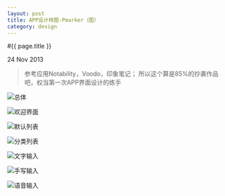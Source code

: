 ```yaml
---
layout: post
title: APP设计样图-Pmarker（图）
category: design
---
```


#{{ page.title }}

<p class="meta">24 Nov 2013</p>

>参考应用Notability，Voodo，印象笔记；
>所以这个算是85%的抄袭作品吧，权当第一次APP界面设计的练手

![总体](/assets/img/Pmarker/all_.png)

![欢迎界面](/assets/img/Pmarker/00_.png)

![默认列表](/assets/img/Pmarker/01_.png)

![分类列表](/assets/img/Pmarker/02_.png)

![文字输入](/assets/img/Pmarker/03_.png)

![手写输入](/assets/img/Pmarker/04_.png)

![语音输入](/assets/img/Pmarker/05_.png)